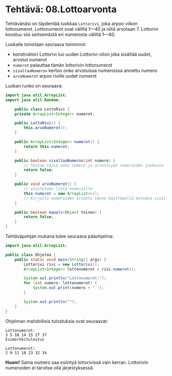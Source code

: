 # Tehtävä: 08.Lottoarvonta

Tehtävänäsi on täydentää luokkaa `Lottorivi`, joka arpoo 
viikon lottonumerot. Lottonumerot ovat väliltä 1—40 ja niitä arvotaan 7. 
Lottorivi koostuu siis seitsemästä eri numerosta väliltä 1—40.

Luokalle toivotaan seuraava toiminnot:

- konstruktori Lottorivi luo uuden Lottorivi-olion joka sisältää uudet, 
  arvotut numerot
- `numerot` palauttaa tämän lottorivin lottonumerot
- `sisaltaaNumeron` kertoo onko arvotuissa numeroissa annettu numero
- `arvoNumerot` arpoo riville uudet numerot

Luokan runko on seuraava:

```java 
import java.util.ArrayList;
import java.util.Random;

    public class LottoRivi {
    private ArrayList<Integer> numerot;

    public LottoRivi() {
        this.arvoNumerot();
    }

    public ArrayList<Integer> numerot() {
        return this.numerot;
    }

    public boolean sisaltaaNumeron(int numero) {
        // Testaa tässä onko numero jo arvottujen numeroiden joukossa
        return false;
    }

    public void arvoNumerot() {
        // alustetaan lista numeroille
        this.numerot = new ArrayList<>();
        // Kirjoita numeroiden arvonta tänne käyttämällä metodia sisaltaaNumeron()
    }

    public boolean equals(Object toinen) {
        return false;
    }
}
```

Tehtäväpohjan mukana tulee seuraava pääohjelma:

```java
import java.util.ArrayList;

public class Ohjelma {
    public static void main(String[] args) {
        Lottorivi rivi = new Lottorivi();
        ArrayList<Integer> lottonumerot = rivi.numerot();

        System.out.println("Lottonumerot:");
        for (int numero: lottonumerot) {
            System.out.print(numero + " ");
        }

        System.out.println("");
    }
}
```

Ohjelman mahdollisia tulostuksia ovat seuraavat:

```
Lottonumerot:
3 5 10 14 15 27 37
Esimerkkitulostus

Lottonumerot:
2 9 11 18 23 32 34
```

**Huom!** Sama numero saa esiintyä lottorivissä vain kerran. Lottorivin numeroiden ei tarvitse olla järjestyksessä.

